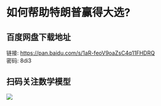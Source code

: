 # 如何帮助特朗普赢得大选?

## 百度网盘下载地址

链接: https://pan.baidu.com/s/1aR-feoV9oaZsC4q11FHDRQ  
密码: 8di3

## 扫码关注数学模型
![](https://avatars3.githubusercontent.com/u/56642120?s=200&v=4)
